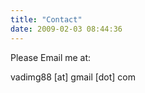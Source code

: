 ```yaml
---
title: "Contact"
date: 2009-02-03 08:44:36
---
```


Please Email me at:

vadimg88 [at] gmail [dot] com
